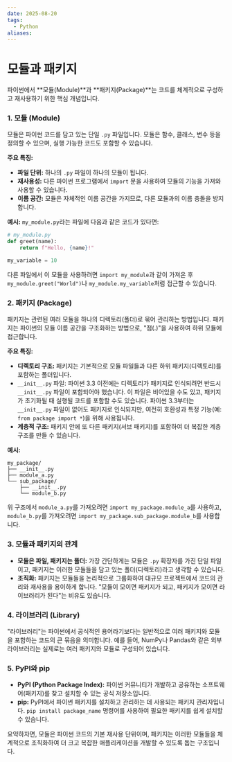 ```yaml
---
date: 2025-08-20
tags:
  - Python
aliases:
---
```


# 모듈과 패키지

파이썬에서 **모듈(Module)**과 **패키지(Package)**는 코드를 체계적으로 구성하고 재사용하기 위한 핵심 개념입니다.

### 1. 모듈 (Module)
모듈은 파이썬 코드를 담고 있는 단일 `.py` 파일입니다. 모듈은 함수, 클래스, 변수 등을 정의할 수 있으며, 실행 가능한 코드도 포함할 수 있습니다.

**주요 특징:**
*   **파일 단위:** 하나의 `.py` 파일이 하나의 모듈이 됩니다.
*   **재사용성:** 다른 파이썬 프로그램에서 `import` 문을 사용하여 모듈의 기능을 가져와 사용할 수 있습니다.
*   **이름 공간:** 모듈은 자체적인 이름 공간을 가지므로, 다른 모듈과의 이름 충돌을 방지합니다.

**예시:**
`my_module.py`라는 파일에 다음과 같은 코드가 있다면:
```python
# my_module.py
def greet(name):
    return f"Hello, {name}!"

my_variable = 10
```
다른 파일에서 이 모듈을 사용하려면 `import my_module`과 같이 가져온 후 `my_module.greet("World")`나 `my_module.my_variable`처럼 접근할 수 있습니다.

### 2. 패키지 (Package)
패키지는 관련된 여러 모듈을 하나의 디렉토리(폴더)로 묶어 관리하는 방법입니다. 패키지는 파이썬의 모듈 이름 공간을 구조화하는 방법으로, "점(.)"을 사용하여 하위 모듈에 접근합니다.

**주요 특징:**
*   **디렉토리 구조:** 패키지는 기본적으로 모듈 파일들과 다른 하위 패키지(디렉토리)를 포함하는 폴더입니다.
*   `__init__.py` 파일: 파이썬 3.3 이전에는 디렉토리가 패키지로 인식되려면 반드시 `__init__.py` 파일이 포함되어야 했습니다. 이 파일은 비어있을 수도 있고, 패키지가 초기화될 때 실행될 코드를 포함할 수도 있습니다. 파이썬 3.3부터는 `__init__.py` 파일이 없어도 패키지로 인식되지만, 여전히 호환성과 특정 기능(예: `from package import *`)을 위해 사용됩니다.
*   **계층적 구조:** 패키지 안에 또 다른 패키지(서브 패키지)를 포함하여 더 복잡한 계층 구조를 만들 수 있습니다.

**예시:**
```
my_package/
├── __init__.py
├── module_a.py
└── sub_package/
    ├── __init__.py
    └── module_b.py
```
위 구조에서 `module_a.py`를 가져오려면 `import my_package.module_a`를 사용하고, `module_b.py`를 가져오려면 `import my_package.sub_package.module_b`를 사용합니다.

### 3. 모듈과 패키지의 관계
*   **모듈은 파일, 패키지는 폴더:** 가장 간단하게는 모듈은 `.py` 확장자를 가진 단일 파일이고, 패키지는 이러한 모듈들을 담고 있는 폴더(디렉토리)라고 생각할 수 있습니다.
*   **조직화:** 패키지는 모듈들을 논리적으로 그룹화하여 대규모 프로젝트에서 코드의 관리와 재사용을 용이하게 합니다. "모듈이 모이면 패키지가 되고, 패키지가 모이면 라이브러리가 된다"는 비유도 있습니다.

### 4. 라이브러리 (Library)
"라이브러리"는 파이썬에서 공식적인 용어라기보다는 일반적으로 여러 패키지와 모듈을 포함하는 코드의 큰 묶음을 의미합니다. 예를 들어, NumPy나 Pandas와 같은 외부 라이브러리는 실제로는 여러 패키지와 모듈로 구성되어 있습니다.

### 5. PyPI와 pip
*   **PyPI (Python Package Index):** 파이썬 커뮤니티가 개발하고 공유하는 소프트웨어(패키지)를 찾고 설치할 수 있는 공식 저장소입니다.
*   **pip:** PyPI에서 파이썬 패키지를 설치하고 관리하는 데 사용되는 패키지 관리자입니다. `pip install package_name` 명령어를 사용하여 필요한 패키지를 쉽게 설치할 수 있습니다.

요약하자면, 모듈은 파이썬 코드의 기본 재사용 단위이며, 패키지는 이러한 모듈들을 체계적으로 조직화하여 더 크고 복잡한 애플리케이션을 개발할 수 있도록 돕는 구조입니다.